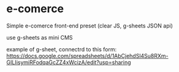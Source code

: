 # e-comerce

Simple e-comerce front-end preset (clear JS, g-sheets JSON api)

use g-sheets as mini CMS

example of g-sheet, connectrd to this form:
https://docs.google.com/spreadsheets/d/1AbCjehdSl4Su8RXm-GILIisymiRFodqaGcZZ4xWcizA/edit?usp=sharing
